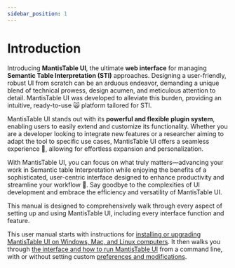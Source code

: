 ```yaml
---
sidebar_position: 1
---
```


# Introduction

Introducing **MantisTable UI**, the ultimate **web interface** for managing **Semantic Table Interpretation (STI)** approaches. Designing a user-friendly, robust UI from scratch can be an arduous endeavor, demanding a unique blend of technical prowess, design acumen, and meticulous attention to detail. MantisTable UI was developed to alleviate this burden, providing an intuitive, ready-to-use 🙀 platform tailored for STI.

MantisTable UI stands out with its **powerful and flexible plugin system**, enabling users to easily extend and customize its functionality. Whether you are a developer looking to integrate new features or a researcher aiming to adapt the tool to specific use cases, MantisTable UI offers a seamless experience 🦄, allowing for effortless expansion and personalization.

With MantisTable UI, you can focus on what truly matters—advancing your work in Semantic table Interpretation while enjoying the benefits of a sophisticated, user-centric interface designed to enhance productivity and streamline your workflow 💅. Say goodbye to the complexities of UI development and embrace the efficiency and versatility of MantisTable UI.

This manual is designed to comprehensively walk through every aspect of setting up and using MantisTable UI, including every interface function and feature.

This user manual starts with instructions for [installing or upgrading MantisTable UI on Windows, Mac, and Linux computers](getting-started/installation.md). It then walks you through [the interface and how to run MantisTable UI](getting-started/running.md) from a command line, with or without setting custom [preferences and modifications](getting-started/configuration.md).
